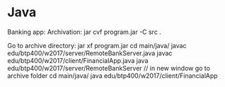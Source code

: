 # Java
Banking app:
Archivation:
jar cvf program.jar -C src .

Go to archive directory:
jar xf program.jar
cd main/java/
javac edu/btp400/w2017/server/RemoteBankServer.java
javac edu/btp400/w2017/client/FinancialApp.java
java edu/btp400/w2017/server/RemoteBankServer
// in new window go to archive folder
cd main/java/
java edu/btp400/w2017/client/FinancialApp
